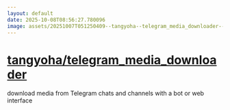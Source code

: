 ```yaml
---
layout: default
date: 2025-10-08T08:56:27.780096
image: assets/20251007T051250409--tangyoha--telegram_media_downloader--20251007T052024355--cropped.png
---
```


# [tangyoha/telegram_media_downloader](https://github.com/tangyoha/telegram_media_downloader)

download media from Telegram chats and channels with a bot or web interface
